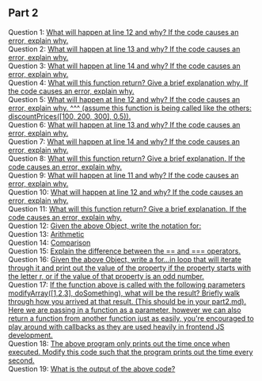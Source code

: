 ## Part 2
Question 1: [What will happen at line 12 and why? If the code causes an error, explain why.](https://github.com/ChayPark/sp23-cse110-lab4/blob/main/expose/javascript/part2-question1.js)<br>
Question 2: [What will happen at line 13 and why? If the code causes an error, explain why.](https://github.com/ChayPark/sp23-cse110-lab4/blob/main/expose/javascript/part2-question2.js)<br>
Question 3: [What will happen at line 14 and why? If the code causes an error, explain why.](https://github.com/ChayPark/sp23-cse110-lab4/blob/main/expose/javascript/part2-question3.js)<br>
Question 4: [What will this function return? Give a brief explanation why. If the code causes an error, explain why.](https://github.com/ChayPark/sp23-cse110-lab4/blob/main/expose/javascript/part2-question4.js)<br>
Question 5: [What will happen at line 12 and why?  If the code causes an error, explain why. ^^^ (assume this function is being called like the others: discountPrices([100, 200, 300], 0.5)).](https://github.com/ChayPark/sp23-cse110-lab4/blob/main/expose/javascript/part2-question5.js)<br>
Question 6: [What will happen at line 13 and why? If the code causes an error, explain why.](https://github.com/ChayPark/sp23-cse110-lab4/blob/main/expose/javascript/part2-question6.js)<br>
Question 7: [What will happen at line 14 and why? If the code causes an error, explain why.](https://github.com/ChayPark/sp23-cse110-lab4/blob/main/expose/javascript/part2-question7.js)<br>
Question 8: [What will this function return? Give a brief explanation. If the code causes an error, explain why.](https://github.com/ChayPark/sp23-cse110-lab4/blob/main/expose/javascript/part2-question8.js)<br>
Question 9: [What will happen at line 11 and why? If the code causes an error, explain why.](https://github.com/ChayPark/sp23-cse110-lab4/blob/main/expose/javascript/part2-question9.js)<br>
Question 10: [What will happen at line 12 and why? If the code causes an error, explain why.](https://github.com/ChayPark/sp23-cse110-lab4/blob/main/expose/javascript/part2-question10.js)<br>
Question 11: [What will this function return? Give a brief explanation. If the code causes an error, explain why.](https://github.com/ChayPark/sp23-cse110-lab4/blob/main/expose/javascript/part2-question11.js)<br>
Question 12: [Given the above Object, write the notation for:](https://github.com/ChayPark/sp23-cse110-lab4/blob/main/expose/javascript/part2-question12.js)<br>
Question 13: [Arithmetic](https://github.com/ChayPark/sp23-cse110-lab4/blob/main/expose/javascript/part2-question13.js)<br>
Question 14: [Comparison](https://github.com/ChayPark/sp23-cse110-lab4/blob/main/expose/javascript/part2-question14.js)<br>
Question 15: [Explain the difference between the == and === operators.](https://github.com/ChayPark/sp23-cse110-lab4/blob/main/expose/javascript/part2-question15.js)<br>
Question 16: [Given the above Object, write a for...in loop that will iterate through it and print out the value of the property if the property starts with the letter r, or if the value of that property is an odd number.](https://github.com/ChayPark/sp23-cse110-lab4/blob/main/expose/javascript/part2-question16.js)<br>
Question 17: [If the function above is called with the following parameters modifyArray([1,2,3], doSomething), what will be the result? Briefly walk through how you arrived at that result. (This should be in your part2.md). Here we are passing in a function as a parameter, however we can also return a function from another function just as easily, you're encouraged to play around with callbacks as they are used heavily in frontend JS development.](https://github.com/ChayPark/sp23-cse110-lab4/blob/main/expose/javascript/part2-question17.js)<br>
Question 18: [The above program only prints out the time once when executed. Modify this code such that the program prints out the time every second.](https://github.com/ChayPark/sp23-cse110-lab4/blob/main/expose/javascript/part2-question18.js)<br>
Question 19: [What is the output of the above code?](https://github.com/ChayPark/sp23-cse110-lab4/blob/main/expose/javascript/part2-question19.js)<br>
